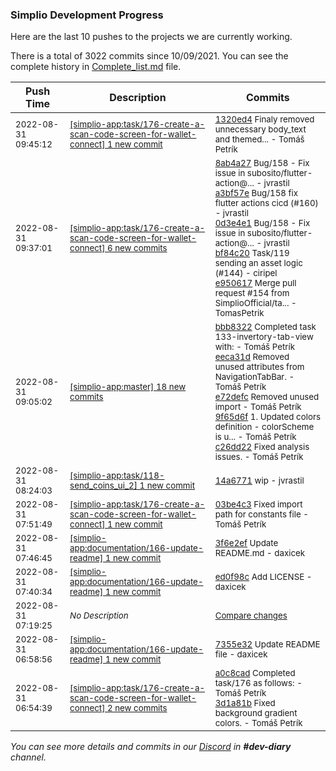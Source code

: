 
### Simplio Development Progress

Here are the last 10 pushes to the projects we are currently working.

There is a total of 3022 commits since 10/09/2021. You can see the complete history in
 [Complete_list.md](Complete_list.md) file.

| Push Time | Description | Commits |
| --- | --- | --- |
| <sub>2022-08-31 09:45:12</sub> | <sub>[[simplio-app:task/176\-create\-a\-scan\-code\-screen\-for\-wallet\-connect] 1 new commit](https://github.com/SimplioOfficial/simplio-app/commit/1320ed449108f36e6997fbd83a38e3467858fff2)</sub> | <sub>[1320ed4](https://github.com/SimplioOfficial/simplio-app/commit/1320ed449108f36e6997fbd83a38e3467858fff2) Finaly removed unnecessary body_text and themed... - Tomáš Petrík</sub> |
| <sub>2022-08-31 09:37:01</sub> | <sub>[[simplio-app:task/176\-create\-a\-scan\-code\-screen\-for\-wallet\-connect] 6 new commits](https://github.com/SimplioOfficial/simplio-app/compare/03be4c39a0e8...09d1d86d033e)</sub> | <sub>[8ab4a27](https://github.com/SimplioOfficial/simplio-app/commit/8ab4a2701b9e46235562b54b60cca3007a1bc4c4) Bug/158 - Fix issue in subosito/flutter-action@... - jvrastil<br>[a3bf57e](https://github.com/SimplioOfficial/simplio-app/commit/a3bf57e59dd4cb1ac21a555dea9098e76ab85e3d) Bug/158 fix flutter actions cicd (#160) - jvrastil<br>[0d3e4e1](https://github.com/SimplioOfficial/simplio-app/commit/0d3e4e12a32c9eeed564ec605fdc858b613b0556) Bug/158 - Fix issue in subosito/flutter-action@... - jvrastil<br>[bf84c20](https://github.com/SimplioOfficial/simplio-app/commit/bf84c2001d100c51f5d6a579f2c6f7cf37b368d9) Task/119 sending an asset logic (#144) - ciripel<br>[e950617](https://github.com/SimplioOfficial/simplio-app/commit/e9506173df702448df5469f486f58480b67245d9) Merge pull request #154 from SimplioOfficial/ta... - TomasPetrik</sub> |
| <sub>2022-08-31 09:05:02</sub> | <sub>[[simplio-app:master] 18 new commits](https://github.com/SimplioOfficial/simplio-app/compare/bf84c2001d10...e9506173df70)</sub> | <sub>[bbb8322](https://github.com/SimplioOfficial/simplio-app/commit/bbb8322c59184a3373d3eab6cc4639398db0839f) Completed task 133-invertory-tab-view with: - Tomáš Petrík<br>[eeca31d](https://github.com/SimplioOfficial/simplio-app/commit/eeca31dead2b2bc689bbb6f0f713290238406b2d) Removed unused attributes from NavigationTabBar. - Tomáš Petrík<br>[e72defc](https://github.com/SimplioOfficial/simplio-app/commit/e72defcea1bca339b845ec5d9a0c390fd9dc3edd) Removed unused import - Tomáš Petrík<br>[9f65d6f](https://github.com/SimplioOfficial/simplio-app/commit/9f65d6fc33cb0ebf3400e71ec5e66f79293ad6ec) 1. Updated colors definition - colorScheme is u... - Tomáš Petrík<br>[c26dd22](https://github.com/SimplioOfficial/simplio-app/commit/c26dd2272c003de600d3fe998e45d7af753ee260) Fixed analysis issues. - Tomáš Petrík</sub> |
| <sub>2022-08-31 08:24:03</sub> | <sub>[[simplio-app:task/118\-send\_coins\_ui\_2] 1 new commit](https://github.com/SimplioOfficial/simplio-app/commit/14a6771e9f822a30bf1998d7c668b2c85a9c5744)</sub> | <sub>[14a6771](https://github.com/SimplioOfficial/simplio-app/commit/14a6771e9f822a30bf1998d7c668b2c85a9c5744) wip - jvrastil</sub> |
| <sub>2022-08-31 07:51:49</sub> | <sub>[[simplio-app:task/176\-create\-a\-scan\-code\-screen\-for\-wallet\-connect] 1 new commit](https://github.com/SimplioOfficial/simplio-app/commit/03be4c39a0e80d506a756ee758ab2e65f8559b44)</sub> | <sub>[03be4c3](https://github.com/SimplioOfficial/simplio-app/commit/03be4c39a0e80d506a756ee758ab2e65f8559b44) Fixed import path for constants file - Tomáš Petrík</sub> |
| <sub>2022-08-31 07:46:45</sub> | <sub>[[simplio-app:documentation/166\-update\-readme] 1 new commit](https://github.com/SimplioOfficial/simplio-app/commit/3f6e2ef45e76e25504a476119356efb24f4d498f)</sub> | <sub>[3f6e2ef](https://github.com/SimplioOfficial/simplio-app/commit/3f6e2ef45e76e25504a476119356efb24f4d498f) Update README.md - daxicek</sub> |
| <sub>2022-08-31 07:40:34</sub> | <sub>[[simplio-app:documentation/166\-update\-readme] 1 new commit](https://github.com/SimplioOfficial/simplio-app/commit/ed0f98c80b0087b6b6104dbc530192379ef921a2)</sub> | <sub>[ed0f98c](https://github.com/SimplioOfficial/simplio-app/commit/ed0f98c80b0087b6b6104dbc530192379ef921a2) Add LICENSE - daxicek</sub> |
| <sub>2022-08-31 07:19:25</sub> | <sub>_No Description_</sub> | <sub>[Compare changes](https://github.com/SimplioOfficial/simplio-app/compare/ba5c33f565db...3220593f5ff4)</sub> |
| <sub>2022-08-31 06:58:56</sub> | <sub>[[simplio-app:documentation/166\-update\-readme] 1 new commit](https://github.com/SimplioOfficial/simplio-app/commit/7355e3289840022bbacd87634f4ddcbdd74aeca3)</sub> | <sub>[7355e32](https://github.com/SimplioOfficial/simplio-app/commit/7355e3289840022bbacd87634f4ddcbdd74aeca3) Update README file - daxicek</sub> |
| <sub>2022-08-31 06:54:39</sub> | <sub>[[simplio-app:task/176\-create\-a\-scan\-code\-screen\-for\-wallet\-connect] 2 new commits](https://github.com/SimplioOfficial/simplio-app/compare/a0c8cada7ba2^...3d1a81b3067d)</sub> | <sub>[a0c8cad](https://github.com/SimplioOfficial/simplio-app/commit/a0c8cada7ba2cf0863a6600a0cfcfbe18252ab58) Completed task/176 as follows: - Tomáš Petrík<br>[3d1a81b](https://github.com/SimplioOfficial/simplio-app/commit/3d1a81b3067deb6fcf0d71197717ecee89ae19d2) Fixed background gradient colors. - Tomáš Petrík</sub> |

_You can see more details and commits in our [Discord](https://discord.gg/aKhjuwZmdP) in **#dev-diary** channel._
